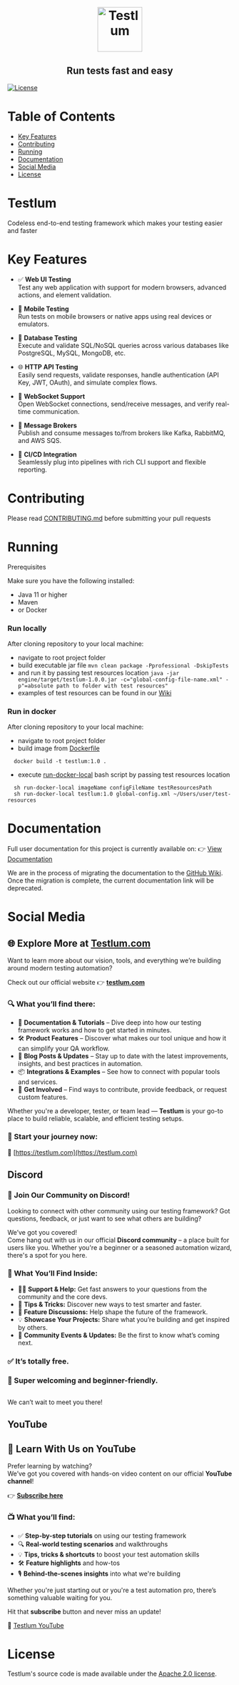 <h1 align="center">
  <br/>
  <a href="https://testlum.com"><img src="https://testlum.com/img/logo.27745238.svg" alt="Testlum" width="100"></a>
</h1>
<h2 align="center">Run tests fast and easy</h2>

[![License](http://img.shields.io/:license-Apache%202-red.svg)](http://www.apache.org/licenses/LICENSE-2.0.txt)

# Table of Contents
- [Key Features](#key-features)
- [Contributing](#contributing)
- [Running](#running)
- [Documentation](#documentation)
- [Social Media](#social-media)
- [License](#license)

# Testlum
Codeless end-to-end testing framework which makes your testing easier and faster

# Key Features

- ✅ **Web UI Testing**  
  Test any web application with support for modern browsers, advanced actions, and element validation.

- 📱 **Mobile Testing**  
  Run tests on mobile browsers or native apps using real devices or emulators.

- 💾 **Database Testing**  
  Execute and validate SQL/NoSQL queries across various databases like PostgreSQL, MySQL, MongoDB, etc.

- 🌐 **HTTP API Testing**  
  Easily send requests, validate responses, handle authentication (API Key, JWT, OAuth), and simulate complex flows.

- 🔌 **WebSocket Support**  
  Open WebSocket connections, send/receive messages, and verify real-time communication.

- 📨 **Message Brokers**  
  Publish and consume messages to/from brokers like Kafka, RabbitMQ, and AWS SQS.

- 🔄 **CI/CD Integration**  
  Seamlessly plug into pipelines with rich CLI support and flexible reporting.

# Contributing
Please read [CONTRIBUTING.md](CONTRIBUTING.md) before submitting your pull requests

# Running
Prerequisites

Make sure you have the following installed:
- Java 11 or higher
- Maven
- or Docker

### Run locally
After cloning repository to your local machine: 
- navigate to root project folder
- build executable jar file ```mvn clean package -Pprofessional -DskipTests```
- and run it by passing test resources location ```java -jar engine/target/testlum-1.0.0.jar -c="global-config-file-name.xml" -p"=absolute path to folder with test resources"```
- examples of test resources can be found in our [Wiki](https://testlum.com)

### Run in docker
After cloning repository to your local machine:
- navigate to root project folder
- build image from [Dockerfile](Dockerfile) 

```shell
  docker build -t testlum:1.0 .
```

- execute [run-docker-local](run-docker-local) bash script by passing test resources location

```shell 
  sh run-docker-local imageName configFileName testResourcesPath
  sh run-docker-local testlum:1.0 global-config.xml ~/Users/user/test-resources 
```

# Documentation

Full user documentation for this project is currently available on:
👉 [View Documentation](https://testlum.developerhub.io/version-2/overview)

We are in the process of migrating the documentation to the [GitHub Wiki](../../wiki).  
Once the migration is complete, the current documentation link will be deprecated.


# Social Media

## 🌐 Explore More at [Testlum.com](https://testlum.com)

Want to learn more about our vision, tools, and everything we’re building around modern testing automation?

Check out our official website 👉 [**testlum.com**](https://testlum.com)

### 🔍 What you’ll find there:
- 📘 **Documentation & Tutorials** – Dive deep into how our testing framework works and how to get started in minutes.
- 🛠️ **Product Features** – Discover what makes our tool unique and how it can simplify your QA workflow.
- 📢 **Blog Posts & Updates** – Stay up to date with the latest improvements, insights, and best practices in automation.
- 📦 **Integrations & Examples** – See how to connect with popular tools and services.
- 🤝 **Get Involved** – Find ways to contribute, provide feedback, or request custom features.

Whether you're a developer, tester, or team lead — **Testlum** is your go-to place to build reliable, scalable, and efficient testing setups.

### 🧭 Start your journey now:
🔗 [https://testlum.com](https://testlum.com)

## Discord 

  ### 💬 Join Our Community on Discord!
  Looking to connect with other community using our testing framework? Got questions, feedback, or just want to see what others are building?

  We’ve got you covered!  
  Come hang out with us in our official **Discord community** – a place built for users like you. Whether you're a beginner or a seasoned automation wizard, there's a spot for you here.

  ### 🚀 What You’ll Find Inside:
- 👩‍💻 **Support & Help:** Get fast answers to your questions from the community and the core devs.
- 🔧 **Tips & Tricks:** Discover new ways to test smarter and faster.
- 🧪 **Feature Discussions:** Help shape the future of the framework.
- 💡 **Showcase Your Projects:** Share what you’re building and get inspired by others.
- 🎉 **Community Events & Updates:** Be the first to know what’s coming next.

### ✅ It’s totally free.
### 💙 Super welcoming and beginner-friendly.

<a target="_blank" href="https://discord.gg/YJKQcZ4c"><img src="https://dcbadge.limes.pink/api/server/YJKQcZ4c" alt=""></a>

We can’t wait to meet you there!

## YouTube
## 🎥 Learn With Us on YouTube

Prefer learning by watching?  
We’ve got you covered with hands-on video content on our official **YouTube channel**!

👉 [**Subscribe here**](https://www.youtube.com/channel/UC5F7ZWCL-hzYz6Sr2zv2MQA)

### 📺 What you’ll find:
- ✅ **Step-by-step tutorials** on using our testing framework
- 🔍 **Real-world testing scenarios** and walkthroughs
- 💡 **Tips, tricks & shortcuts** to boost your test automation skills
- 🛠️ **Feature highlights** and how-tos
- 🎙️ **Behind-the-scenes insights** into what we're building

Whether you're just starting out or you're a test automation pro, there’s something valuable waiting for you.

Hit that **subscribe** button and never miss an update!

🔗 [Testlum YouTube](https://www.youtube.com/channel/UC5F7ZWCL-hzYz6Sr2zv2MQA)


# License
Testlum's source code is made available under the [Apache 2.0 license](LICENSE).


